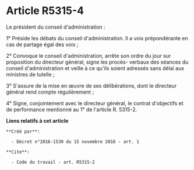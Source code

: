# Article R5315-4

Le président du conseil d'administration : 

1° Préside les débats du conseil d'administration. Il a voix prépondérante en cas de partage égal des voix ; 

2° Convoque le conseil d'administration, arrête son ordre du jour sur proposition du directeur général, signe les procès-
verbaux des séances du conseil d'administration et veille à ce qu'ils soient adressés sans délai aux ministres de tutelle ; 

3° S'assure de la mise en œuvre de ses délibérations, dont le directeur général rend compte régulièrement ; 

4° Signe, conjointement avec le directeur général, le contrat d'objectifs et de performance mentionné au 1° de l'article R.
5315-2.

**Liens relatifs à cet article**

	**Créé par**:

	  - Décret n°2016-1539 du 15 novembre 2016 - art. 1

	**Cite**:

	  - Code du travail - art. R5315-2
